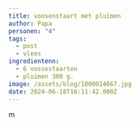 ```yaml
---
title: voosenstaart met pluimen
author: Papa
personen: "4"
tags:
  - post
  - vlees
ingredientenn:
  - 6 vossestaarten
  - pluimen 300 g.
image: /assets/blog/1000014667.jpg
date: 2024-06-18T16:11:42.000Z
---
```

m